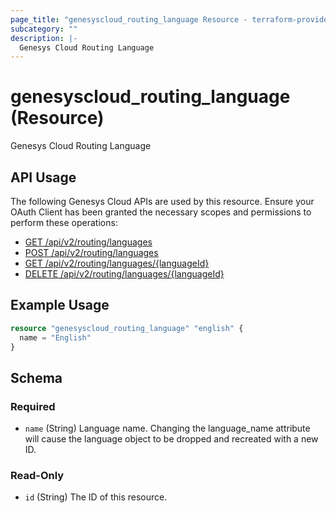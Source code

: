 ```yaml
---
page_title: "genesyscloud_routing_language Resource - terraform-provider-genesyscloud"
subcategory: ""
description: |-
  Genesys Cloud Routing Language
---
```

# genesyscloud_routing_language (Resource)

Genesys Cloud Routing Language

## API Usage
The following Genesys Cloud APIs are used by this resource. Ensure your OAuth Client has been granted the necessary scopes and permissions to perform these operations:

* [GET /api/v2/routing/languages](https://developer.mypurecloud.com/api/rest/v2/routing/#get-api-v2-routing-languages)
* [POST /api/v2/routing/languages](https://developer.mypurecloud.com/api/rest/v2/routing/#post-api-v2-routing-languages)
* [GET /api/v2/routing/languages/{languageId}](https://developer.mypurecloud.com/api/rest/v2/languages/#get-api-v2-routing-languages--languageId-)
* [DELETE /api/v2/routing/languages/{languageId}](https://developer.mypurecloud.com/api/rest/v2/languages/#delete-api-v2-routing-languages--languageId-)

## Example Usage

```terraform
resource "genesyscloud_routing_language" "english" {
  name = "English"
}
```

<!-- schema generated by tfplugindocs -->
## Schema

### Required

- `name` (String) Language name. Changing the language_name attribute will cause the language object to be dropped and recreated with a new ID.

### Read-Only

- `id` (String) The ID of this resource.

